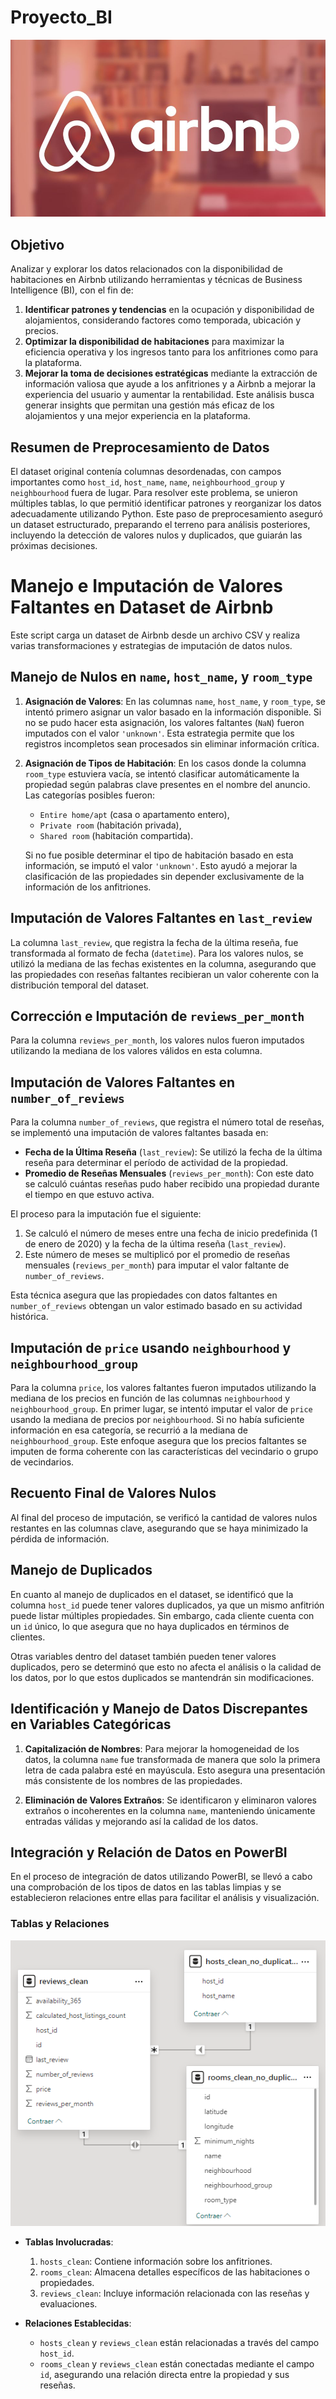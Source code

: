 # Proyecto_BI

![](images/airbnb-tri.jpg)

## Objetivo 
 Analizar y explorar los datos relacionados con la disponibilidad de habitaciones en Airbnb utilizando herramientas y técnicas de Business Intelligence (BI), con el fin de:

1. **Identificar patrones y tendencias** en la ocupación y disponibilidad de alojamientos, considerando factores como temporada, ubicación y precios.
2. **Optimizar la disponibilidad de habitaciones** para maximizar la eficiencia operativa y los ingresos tanto para los anfitriones como para la plataforma.
3. **Mejorar la toma de decisiones estratégicas** mediante la extracción de información valiosa que ayude a los anfitriones y a Airbnb a mejorar la experiencia del usuario y aumentar la rentabilidad.
Este análisis busca generar insights que permitan una gestión más eficaz de los alojamientos y una mejor experiencia en la plataforma.

## Resumen de Preprocesamiento de Datos

El dataset original contenía columnas desordenadas, con campos importantes como `host_id`, `host_name`, `name`, `neighbourhood_group` y `neighbourhood` fuera de lugar. Para resolver este problema, se unieron múltiples tablas, lo que permitió identificar patrones y reorganizar los datos adecuadamente utilizando Python. Este paso de preprocesamiento aseguró un dataset estructurado, preparando el terreno para análisis posteriores, incluyendo la detección de valores nulos y duplicados, que guiarán las próximas decisiones.

# Manejo e Imputación de Valores Faltantes en Dataset de Airbnb

Este script carga un dataset de Airbnb desde un archivo CSV y realiza varias transformaciones y estrategias de imputación de datos nulos.

## Manejo de Nulos en `name`, `host_name`, y `room_type`

1. **Asignación de Valores**: En las columnas `name`, `host_name`, y `room_type`, se intentó primero asignar un valor basado en la información disponible. Si no se pudo hacer esta asignación, los valores faltantes (`NaN`) fueron imputados con el valor `'unknown'`. Esta estrategia permite que los registros incompletos sean procesados sin eliminar información crítica.

2. **Asignación de Tipos de Habitación**: En los casos donde la columna `room_type` estuviera vacía, se intentó clasificar automáticamente la propiedad según palabras clave presentes en el nombre del anuncio. Las categorías posibles fueron:
   - `Entire home/apt` (casa o apartamento entero),
   - `Private room` (habitación privada),
   - `Shared room` (habitación compartida).

   Si no fue posible determinar el tipo de habitación basado en esta información, se imputó el valor `'unknown'`. Esto ayudó a mejorar la clasificación de las propiedades sin depender exclusivamente de la información de los anfitriones.

## Imputación de Valores Faltantes en `last_review`

La columna `last_review`, que registra la fecha de la última reseña, fue transformada al formato de fecha (`datetime`). Para los valores nulos, se utilizó la mediana de las fechas existentes en la columna, asegurando que las propiedades con reseñas faltantes recibieran un valor coherente con la distribución temporal del dataset.

## Corrección e Imputación de `reviews_per_month`

Para la columna `reviews_per_month`, los valores nulos fueron imputados utilizando la mediana de los valores válidos en esta columna.

## Imputación de Valores Faltantes en `number_of_reviews`

Para la columna `number_of_reviews`, que registra el número total de reseñas, se implementó una imputación de valores faltantes basada en:

- **Fecha de la Última Reseña** (`last_review`): Se utilizó la fecha de la última reseña para determinar el período de actividad de la propiedad.
- **Promedio de Reseñas Mensuales** (`reviews_per_month`): Con este dato se calculó cuántas reseñas pudo haber recibido una propiedad durante el tiempo en que estuvo activa.

El proceso para la imputación fue el siguiente:
1. Se calculó el número de meses entre una fecha de inicio predefinida (1 de enero de 2020) y la fecha de la última reseña (`last_review`).
2. Este número de meses se multiplicó por el promedio de reseñas mensuales (`reviews_per_month`) para imputar el valor faltante de `number_of_reviews`.

Esta técnica asegura que las propiedades con datos faltantes en `number_of_reviews` obtengan un valor estimado basado en su actividad histórica.

## Imputación de `price` usando `neighbourhood` y `neighbourhood_group`

Para la columna `price`, los valores faltantes fueron imputados utilizando la mediana de los precios en función de las columnas `neighbourhood` y `neighbourhood_group`. En primer lugar, se intentó imputar el valor de `price` usando la mediana de precios por `neighbourhood`. Si no había suficiente información en esa categoría, se recurrió a la mediana de `neighbourhood_group`. Este enfoque asegura que los precios faltantes se imputen de forma coherente con las características del vecindario o grupo de vecindarios.

## Recuento Final de Valores Nulos

Al final del proceso de imputación, se verificó la cantidad de valores nulos restantes en las columnas clave, asegurando que se haya minimizado la pérdida de información.

## Manejo de Duplicados

En cuanto al manejo de duplicados en el dataset, se identificó que la columna `host_id` puede tener valores duplicados, ya que un mismo anfitrión puede listar múltiples propiedades. Sin embargo, cada cliente cuenta con un `id` único, lo que asegura que no haya duplicados en términos de clientes. 

Otras variables dentro del dataset también pueden tener valores duplicados, pero se determinó que esto no afecta el análisis o la calidad de los datos, por lo que estos duplicados se mantendrán sin modificaciones.

## Identificación y Manejo de Datos Discrepantes en Variables Categóricas

1. **Capitalización de Nombres**: Para mejorar la homogeneidad de los datos, la columna `name` fue transformada de manera que solo la primera letra de cada palabra esté en mayúscula. Esto asegura una presentación más consistente de los nombres de las propiedades.

2. **Eliminación de Valores Extraños**: Se identificaron y eliminaron valores extraños o incoherentes en la columna `name`, manteniendo únicamente entradas válidas y mejorando así la calidad de los datos.

## Integración y Relación de Datos en PowerBI

En el proceso de integración de datos utilizando PowerBI, se llevó a cabo una comprobación de los tipos de datos en las tablas limpias y se establecieron relaciones entre ellas para facilitar el análisis y visualización.

### Tablas y Relaciones
![](images/cardinalidad_powerbi.png)
- **Tablas Involucradas**:
  1. `hosts_clean`: Contiene información sobre los anfitriones.
  2. `rooms_clean`: Almacena detalles específicos de las habitaciones o propiedades.
  3. `reviews_clean`: Incluye información relacionada con las reseñas y evaluaciones.

- **Relaciones Establecidas**:
  - `hosts_clean` y `reviews_clean` están relacionadas a través del campo `host_id`.
  - `rooms_clean` y `reviews_clean` están conectadas mediante el campo `id`, asegurando una relación directa entre la propiedad y sus reseñas.

